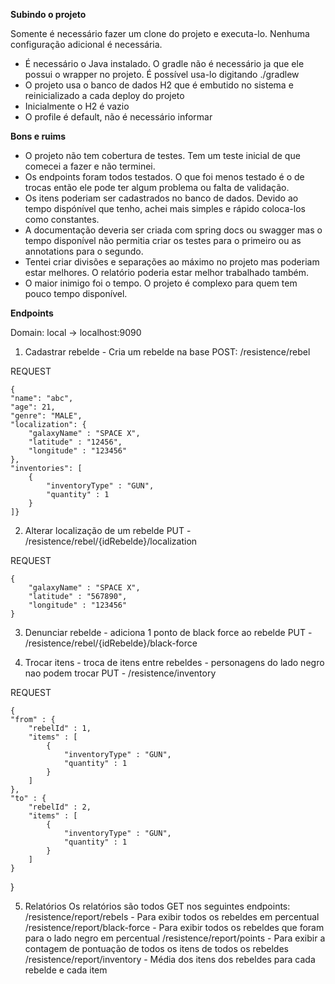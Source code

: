 **Subindo o projeto**

Somente é necessário fazer um clone do projeto e executa-lo. Nenhuma configuração adicional é necessária.

- É necessário o Java instalado. O gradle não é necessário ja que ele possui o wrapper no projeto. É possível usa-lo digitando ./gradlew <comando>
- O projeto usa o banco de dados H2 que é embutido no sistema e reinicializado a cada deploy do projeto
- Inicialmente o H2 é vazio
- O profile é default, não é necessário informar

**Bons e ruims**

- O projeto não tem cobertura de testes. Tem um teste inicial de que comecei a fazer e não terminei.
- Os endpoints foram todos testados. O que foi menos testado é o de trocas então ele pode ter algum problema ou falta de validação.
- Os itens poderiam ser cadastrados no banco de dados. Devido ao tempo dispónível que tenho, achei mais simples e rápido coloca-los como constantes.
- A documentação deveria ser criada com spring docs ou swagger mas o tempo disponível não permitia criar os testes para o primeiro ou as annotations para o segundo.
- Tentei criar divisões e separações ao máximo no projeto mas poderiam estar melhores. O relatório poderia estar melhor trabalhado também.
- O maior inimigo foi o tempo. O projeto é complexo para quem tem pouco tempo disponível.

**Endpoints**

Domain: local -> localhost:9090

1. Cadastrar rebelde - Cria um rebelde na base
   POST: /resistence/rebel

REQUEST

    {
    "name": "abc",
    "age": 21,
    "genre": "MALE",
    "localization": {
        "galaxyName" : "SPACE X",
        "latitude" : "12456",
        "longitude" : "123456"
    },
    "inventories": [
        {
            "inventoryType" : "GUN",
            "quantity" : 1
        }
    ]}



2. Alterar localização de um rebelde
   PUT - /resistence/rebel/{idRebelde}/localization

REQUEST

    {
        "galaxyName" : "SPACE X",
        "latitude" : "567890",
        "longitude" : "123456"
    }

3. Denunciar rebelde - adiciona 1 ponto de black force ao rebelde
   PUT - /resistence/rebel/{idRebelde}/black-force

4. Trocar itens - troca de itens entre rebeldes - personagens do lado negro nao podem trocar
   PUT - /resistence/inventory

REQUEST

    {
    "from" : {
        "rebelId" : 1,
        "items" : [
            {
                "inventoryType" : "GUN",
                "quantity" : 1
            }
        ]
    },
    "to" : {
        "rebelId" : 2,
        "items" : [
            {
                "inventoryType" : "GUN",
                "quantity" : 1
            }
        ]
    }
}


5. Relatórios
   Os relatórios são todos GET nos seguintes endpoints:
   /resistence/report/rebels - Para exibir todos os rebeldes em percentual
   /resistence/report/black-force - Para exibir todos os rebeldes que foram para o lado negro em percentual
   /resistence/report/points - Para exibir a contagem de pontuação de todos os itens de todos os rebeldes
   /resistence/report/inventory - Média dos itens dos rebeldes para cada rebelde e cada item